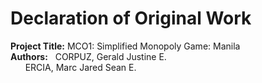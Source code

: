 # **Declaration of Original Work**
**Project Title:** MCO1: Simplified Monopoly Game: Manila <br>
**Authors:** &nbsp; CORPUZ, Gerald Justine E. <br>
&nbsp; &nbsp; &nbsp; ERCIA, Marc Jared Sean E.
<br>
<br>



